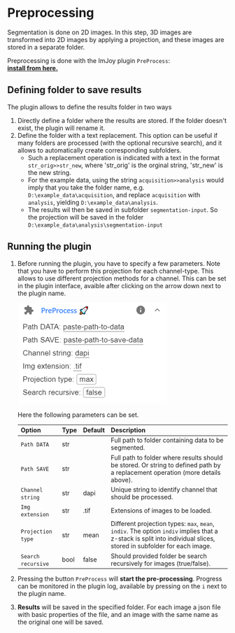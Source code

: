 
# Preprocessing
Segmentation is done on 2D images. In this step, 3D images are transformed into
2D images by applying a projection, and these images are stored in a separate folder.

Preprocessing is done with the ImJoy plugin `PreProcess`:  
<a href="https://imjoy.io/#/app?w=fq-seg&plugin=fish-quant/segmentation:PreProcess@stable&upgrade=1" target="_blank">**install from here.**</a>

## Defining folder to save results
The plugin allows to define the results folder in two ways

1. Directly define a folder where the results are stored. If the folder doesn't exist, the plugin will rename it. 
2. Define the folder with a text replacement. This option can be useful if many folders are processed (with the optional recursive search), 
    and it allows to automatically create corresponding subfolders. 
    * Such a replacement operation is indicated with a text in the format  `str_orig>>str_new`,
      where 'str_orig' is the orginal string, 'str_new' is the new string.
    * For the example data, using the string `acquisition>>analysis` would imply that you take the folder name,
      e.g. `D:\example_data\acquisition`, and replace `acquisition` with `analysis`, yielding 
      `D:\example_data\analysis`. 
    * The results wil then be saved in subfolder `segmentation-input`. So the projection will be saved in the folder `D:\example_data\analysis\segmentation-input`

## Running the plugin
1. Before running the plugin, you have to specify a few parameters. Note that you have to perform this 
   projection for each channel-type. This allows to use different projection methods for a channel. This can be set in the plugin interface, avaible after clicking on the arrow down next to the plugin name.

    ![imjoy-preprocess](img/imjoy-preprocess-ui.png)

    Here the following parameters can be set. 

    Option           | Type | Default     | Description
    ---------------- | ---- | ----------- | -----------
    `Path DATA`    | str  |  | Full path to folder containing data to be segmented.
    `Path SAVE` | str  |  | Full path to folder where results should be stored. Or string to defined path by a replacement operation (more details above).
    `Channel string`    | str  |  dapi | Unique string to identify channel that should be processed.
    `Img extension`    | str  |  .tif | Extensions of images to be loaded.
    `Projection type`    | str  |  mean | Different projection types: `max`, `mean`, `indiv`. The option `indiv` implies that a z-stack is split into individual slices, stored in subfolder for each image. 
    `Search recursive`    | bool  |  false | Should provided folder be search recursively for images (true/false). 


0. Pressing the button `PreProcess` will **start the pre-processing**. Progress 
    can be monitored in the plugin log, available by pressing on the `i` next to the plugin name.

0. **Results** will be saved in the specified folder. For each image a json file with 
    basic properties of the file, and an image with the same name as the original one will be saved. 

